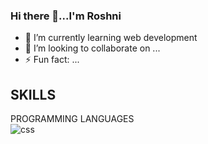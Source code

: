 ### Hi there 👋...I'm Roshni

- 🌱 I’m currently learning web development
- 👯 I’m looking to collaborate on ...
- ⚡ Fun fact: ...

## SKILLS
PROGRAMMING LANGUAGES
<br>
<img src="https://www.bing.com/images/search?view=detailV2&ccid=ayAY9cZT&id=342C23C076C13DABFCE8117C5D44732B68E33D8B&thid=OIP.ayAY9cZTL2wpgG7wb_sVjQHaEM&mediaurl=https%3a%2f%2f1000marcas.net%2fwp-content%2fuploads%2f2021%2f02%2fCSS-Logo.png&exph=2176&expw=3840&q=css+logo+transparent+background&simid=608010276841226096&FORM=IRPRST&ck=03625D1AF46F914DE8699284E8C4C19C&selectedIndex=2" alt="css">


